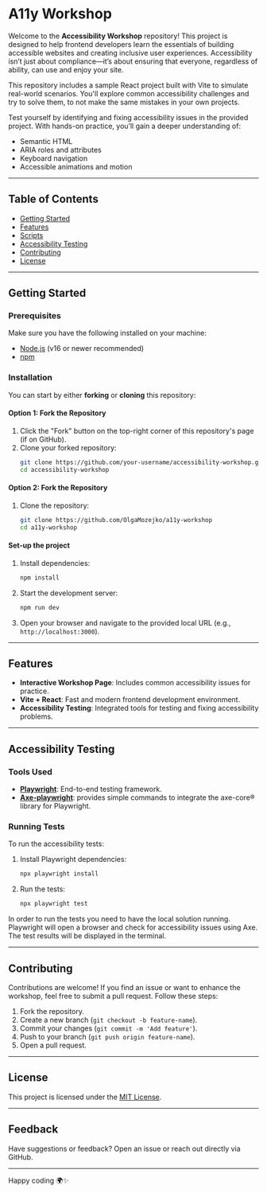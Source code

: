 # A11y Workshop

Welcome to the **Accessibility Workshop** repository! This project is designed to help frontend developers learn the essentials of building accessible websites and creating inclusive user experiences. Accessibility isn’t just about compliance—it’s about ensuring that everyone, regardless of ability, can use and enjoy your site.

This repository includes a sample React project built with Vite to simulate real-world scenarios. You'll explore common accessibility challenges and try to solve them, to not make the same mistakes in your own projects.

Test yourself by identifying and fixing accessibility issues in the provided project. With hands-on practice, you’ll gain a deeper understanding of:

- Semantic HTML
- ARIA roles and attributes
- Keyboard navigation
- Accessible animations and motion

---

## **Table of Contents**

- [Getting Started](#getting-started)
- [Features](#features)
- [Scripts](#scripts)
- [Accessibility Testing](#accessibility-testing)
- [Contributing](#contributing)
- [License](#license)

---

## **Getting Started**

### **Prerequisites**

Make sure you have the following installed on your machine:

- [Node.js](https://nodejs.org/) (v16 or newer recommended)
- [npm](https://www.npmjs.com/)

### **Installation**

You can start by either **forking** or **cloning** this repository:

#### **Option 1: Fork the Repository**

1. Click the "Fork" button on the top-right corner of this repository's page (if on GitHub).
2. Clone your forked repository:
   ```bash
   git clone https://github.com/your-username/accessibility-workshop.git
   cd accessibility-workshop
   ```

#### **Option 2: Fork the Repository**

1. Clone the repository:
   ```bash
   git clone https://github.com/OlgaMozejko/a11y-workshop
   cd a11y-workshop
   ```

#### **Set-up the project**

1. Install dependencies:

   ```bash
   npm install
   ```

2. Start the development server:

   ```bash
   npm run dev
   ```

3. Open your browser and navigate to the provided local URL (e.g., `http://localhost:3000`).

---

## **Features**

- **Interactive Workshop Page**: Includes common accessibility issues for practice.
- **Vite + React**: Fast and modern frontend development environment.
- **Accessibility Testing**: Integrated tools for testing and fixing accessibility problems.

---

## **Accessibility Testing**

### **Tools Used**

- **[Playwright](https://playwright.dev/)**: End-to-end testing framework.
- **[Axe-playwright](https://www.npmjs.com/package/axe-playwright)**: provides simple commands to integrate the axe-core® library for Playwright.

### **Running Tests**

To run the accessibility tests:

1. Install Playwright dependencies:

   ```bash
   npx playwright install
   ```

2. Run the tests:
   ```bash
   npx playwright test
   ```

In order to run the tests you need to have the local solution running. Playwright will open a browser and check for accessibility issues using Axe. The test results will be displayed in the terminal.

---

## **Contributing**

Contributions are welcome! If you find an issue or want to enhance the workshop, feel free to submit a pull request. Follow these steps:

1. Fork the repository.
2. Create a new branch (`git checkout -b feature-name`).
3. Commit your changes (`git commit -m 'Add feature'`).
4. Push to your branch (`git push origin feature-name`).
5. Open a pull request.

---

## **License**

This project is licensed under the [MIT License](LICENSE).

---

## **Feedback**

Have suggestions or feedback? Open an issue or reach out directly via GitHub.

---

Happy coding 🌍✨
